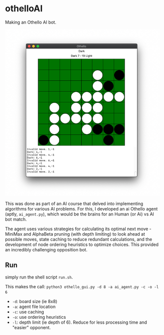 # othelloAI
Making an Othello AI bot.

![screenshot](othelloAI.png)

This was done as part of an AI course that delved into implementing algorithms for various AI problems. For this, I developed an ai Othello agent (aptly, `ai_agent.py`), which would be the brains for an Human (or Ai) vs AI bot match.

The agent uses various strategies for calculating its optimal next move - MiniMax and AlphaBeta pruning (with depth limiting) to look ahead at possible moves, state caching to reduce redundant calculations, and the development of node ordering heuristics to optimize choices. This provided an incredibly challenging opposition bot.

## Run
simply run the shell script `run.sh`.

This makes the call:
`python3 othello_gui.py -d 8 -a ai_agent.py -c -o -l 6`
  - `-d`: board size (ie 8x8)
  - `-a`: agent file location
  - `-c`: use caching
  - `-o`: use ordering heuristics
  - `-l`: depth limit (ie depth of 6). Reduce for less processing time and "easier" opponent.
